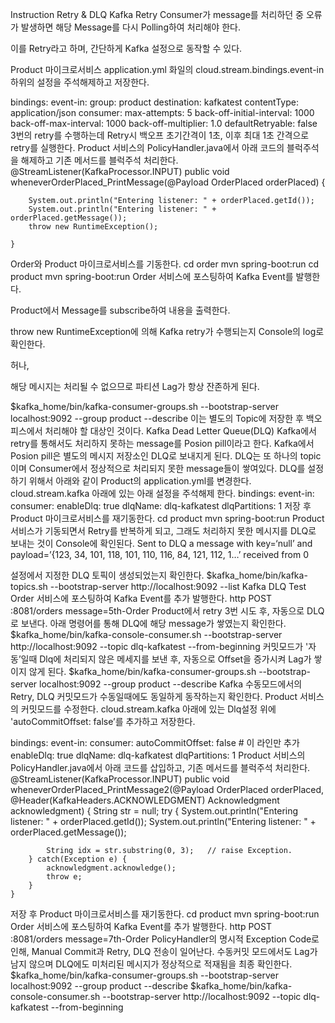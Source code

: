 Instruction
Retry & DLQ
Kafka Retry
Consumer가 message를 처리하던 중 오류가 발생하면 해당 Message를 다시 Polling하여 처리해야 한다.

이를 Retry라고 하며, 간단하게 Kafka 설정으로 동작할 수 있다.

Product 마이크로서비스 application.yml 화일의 cloud.stream.bindings.event-in 하위의 설정을 주석해제하고 저장한다.

bindings:
  event-in:
    group: product
    destination: kafkatest
    contentType: application/json
    consumer:
      max-attempts: 5 
      back-off-initial-interval: 1000
      back-off-max-interval: 1000
      back-off-multiplier: 1.0
      defaultRetryable: false  
3번의 retry를 수행하는데 Retry시 백오프 초기간격이 1초, 이후 최대 1초 간격으로 retry를 실행한다.
Product 서비스의 PolicyHandler.java에서 아래 코드의 블럭주석을 해제하고 기존 메서드를 블럭주석 처리한다.
@StreamListener(KafkaProcessor.INPUT)
    public void wheneverOrderPlaced_PrintMessage(@Payload OrderPlaced orderPlaced) {

        System.out.println("Entering listener: " + orderPlaced.getId());
        System.out.println("Entering listener: " + orderPlaced.getMessage());
        throw new RuntimeException();

    }
Order와 Product 마이크로서비스를 기동한다.
cd order
mvn spring-boot:run
cd product
mvn spring-boot:run
Order 서비스에 포스팅하여 Kafka Event를 발행한다.

Product에서 Message를 subscribe하여 내용을 출력한다.

throw new RuntimeException에 의해 Kafka retry가 수행되는지 Console의 log로 확인한다.

허나,

해당 메시지는 처리될 수 없으므로 파티션 Lag가 항상 잔존하게 된다.

$kafka_home/bin/kafka-consumer-groups.sh --bootstrap-server localhost:9092 --group product --describe
이는 별도의 Topic에 저장한 후 백오피스에서 처리해야 할 대상인 것이다.
Kafka Dead Letter Queue(DLQ)
Kafka에서 retry를 통해서도 처리하지 못하는 message를 Posion pill이라고 한다.
Kafka에서 Posion pill은 별도의 메시지 저장소인 DLQ로 보내지게 된다.
DLQ는 또 하나의 topic이며 Consumer에서 정상적으로 처리되지 못한 message들이 쌓여있다.
DLQ를 설정하기 위해서 아래와 같이 Product의 application.yml를 변경한다.
cloud.stream.kafka 아래에 있는 아래 설정을 주석해제 한다.
bindings:
  event-in:
    consumer:
      enableDlq: true
      dlqName: dlq-kafkatest
      dlqPartitions: 1
저장 후 Product 마이크로서비스를 재기동한다.
cd product
mvn spring-boot:run
Product 서비스가 기동되면서 Retry를 반복하게 되고, 그래도 처리하지 못한 메시지를 DLQ로 보내는 것이 Console에 확인된다.
Sent to DLQ a message with key=‘null’ and payload=’{123, 34, 101, 118, 101, 110, 116, 84, 121, 112, 1…’ received from 0

설정에서 지정한 DLQ 토픽이 생성되었는지 확인한다.
$kafka_home/bin/kafka-topics.sh --bootstrap-server http://localhost:9092  --list
Kafka DLQ Test
Order 서비스에 포스팅하여 Kafka Event를 추가 발행한다.
http POST :8081/orders message=5th-Order
Product에서 retry 3번 시도 후, 자동으로 DLQ로 보낸다.
아래 명령어를 통해 DLQ에 해당 message가 쌓였는지 확인한다.
$kafka_home/bin/kafka-console-consumer.sh --bootstrap-server http://localhost:9092 --topic dlq-kafkatest --from-beginning
커밋모드가 '자동’일때 Dlq에 처리되지 않은 메세지를 보낸 후, 자동으로 Offset을 증가시켜 Lag가 쌓이지 않게 된다.
$kafka_home/bin/kafka-consumer-groups.sh --bootstrap-server localhost:9092 --group product --describe
Kafka 수동모드에서의 Retry, DLQ
커밋모드가 수동일때에도 동일하게 동작하는지 확인한다.
Product 서비스의 커밋모드를 수정한다.
cloud.stream.kafka 아래에 있는 Dlq설정 위에 'autoCommitOffset: false’를 추가하고 저장한다.

bindings:
  event-in:
    consumer:
      autoCommitOffset: false # 이 라인만 추가
      enableDlq: true
      dlqName: dlq-kafkatest
      dlqPartitions: 1
Product 서비스의 PolicyHandler.java에서 아래 코드를 삽입하고, 기존 메서드를 블럭주석 처리한다.
    @StreamListener(KafkaProcessor.INPUT)
    public void wheneverOrderPlaced_PrintMessage2(@Payload OrderPlaced orderPlaced, 
                    @Header(KafkaHeaders.ACKNOWLEDGMENT) Acknowledgment acknowledgment) {
        String str = null;
        try {
            System.out.println("Entering listener: " + orderPlaced.getId());
            System.out.println("Entering listener: " + orderPlaced.getMessage());
            
            String idx = str.substring(0, 3);   // raise Exception.
        } catch(Exception e) {
            acknowledgment.acknowledge();
            throw e;
        }
    }
저장 후 Product 마이크로서비스를 재기동한다.
cd product
mvn spring-boot:run
Order 서비스에 포스팅하여 Kafka Event를 추가 발행한다.
http POST :8081/orders message=7th-Order
PolicyHandler의 명시적 Exception Code로 인해, Manual Commit과 Retry, DLQ 전송이 일어난다.
수동커밋 모드에서도 Lag가 남지 않으며 DLQ에도 미처리된 메시지가 정상적으로 적재됨을 최종 확인한다.
$kafka_home/bin/kafka-consumer-groups.sh --bootstrap-server localhost:9092 --group product --describe
$kafka_home/bin/kafka-console-consumer.sh --bootstrap-server http://localhost:9092 --topic dlq-kafkatest --from-beginning
